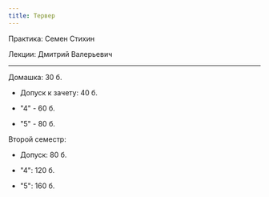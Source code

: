 ```yaml
---
title: Тервер
---
```


Практика: Семен Стихин

Лекции: Дмитрий Валерьевич

---

Домашка: 30 б.

* Допуск к зачету: 40 б.

* "4" - 60 б.
* "5" - 80 б.

Второй семестр:

* Допуск: 80 б.

* "4": 120 б.

* "5": 160 б.

